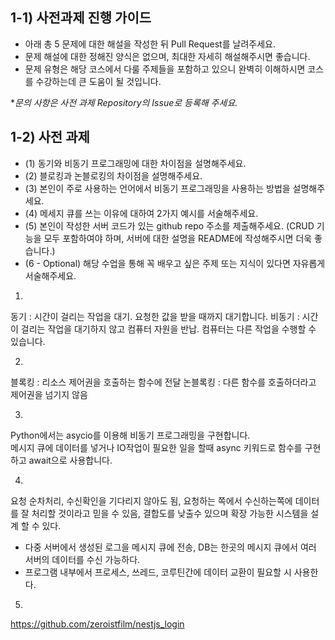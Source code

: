 ## 1-1) 사전과제 진행 가이드

- 아래 총 5 문제에 대한 해설을 작성한 뒤 Pull Request를 날려주세요.
- 문제 해설에 대한 정해진 양식은 없으며, 최대한 자세히 해설해주시면 좋습니다.
- 문제 유형은 해당 코스에서 다룰 주제들을 포함하고 있으니 완벽히 이해하시면 코스를 수강하는데 큰 도움이 될 것입니다.

**문의 사항은 사전 과제 Repository의 Issue로 등록해 주세요.*
  


## 1-2) 사전 과제

- (1) 동기와 비동기 프로그래밍에 대한 차이점을 설명해주세요.
- (2) 블로킹과 논블로킹의 차이점을 설명해주세요.
- (3) 본인이 주로 사용하는 언어에서 비동기 프로그래밍을 사용하는 방법을 설명해주세요.
- (4) 메세지 큐를 쓰는 이유에 대하여 2가지 예시를 서술해주세요.
- (5) 본인이 작성한 서버 코드가 있는 github repo 주소를 제출해주세요. (CRUD 기능을 모두 포함하여야 하며, 서버에 대한 설명을 README에 작성해주시면 더욱 좋습니다.) 
- (6 - Optional) 해당 수업을 통해 꼭 배우고 싶은 주제 또는 지식이 있다면 자유롭게 서술해주세요.


1. 
동기 : 시간이 걸리는 작업을 대기. 요청한 값을 받을 때까지 대기합니다.
비동기 : 시간이 걸리는 작업을 대기하지 않고 컴퓨터 자원을 반납. 컴퓨터는 다른 작업을 수행할 수 있습니다.

2.
블록킹 : 리소스 제어권을 호출하는 함수에 전달
논블록킹 : 다른 함수를 호출하더라고 제어권을 넘기지 않음  

3. 
Python에서는 asycio를 이용해 비동기 프로그래밍을 구현합니다.  
메시지 큐에 데이터를 넣거나 IO작업이 필요한 일을 할때 async 키워드로 함수를 구현하고 await으로 사용합니다.

4. 
요청 순차처리, 수신확인을 기다리지 않아도 됨, 요청하는 쪽에서 수신하는쪽에 데이터를 잘 처리할 것이라고 믿을 수 있음, 
결합도를 낮출수 있으며 확장 가능한 시스템을 설계 할 수 있다.  

- 다중 서버에서 생성된 로그을 메시지 큐에 전송, DB는 한곳의 메시지 큐에서 여러 서버의 데이터를 수신 가능하다.
- 프로그램 내부에서 프로세스, 쓰레드, 코루틴간에 데이터 교환이 필요할 시 사용한다.

5.  
https://github.com/zeroistfilm/nestjs_login
